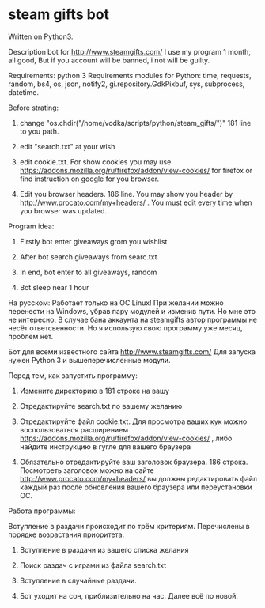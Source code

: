 # steam gifts bot
Written on Python3.

Description
bot for http://www.steamgifts.com/ I use my program 1 month, all good, But if you account will be banned, i not will be guilty.

Requirements: python 3
Requirements modules for Python:
time, requests, random, bs4, os, json, notify2, gi.repository.GdkPixbuf, sys, subprocess, datetime.

Before strating:

1) change "os.chdir("/home/vodka/scripts/python/steam_gifts/")" 181 line to you path.

2) edit "search.txt" at your wish

3) edit cookie.txt. For show cookies you may use https://addons.mozilla.org/ru/firefox/addon/view-cookies/ for firefox or find instruction on google for you browser.

4) Edit you browser headers. 186 line. You may show you header by http://www.procato.com/my+headers/ . You must edit every time when you browser was updated.

Program idea:
1) Firstly bot enter giveaways grom you wishlist

2) After bot search giveaways from searc.txt

3) In end, bot enter to all giveaways, random

4) Bot sleep near 1 hour

На русском:
Работает только на ОС Linux! При желании можно перенести на Windows, убрав пару модулей и изменив пути. Но мне это не интересно. В случае бана аккаунта на steamgifts автор программы не несёт ответсвенности. Но я использую свою программу уже месяц, проблем нет. 

Бот для всеми известного сайта http://www.steamgifts.com/ Для запуска нужен Python 3 и вышеперечисленные модули.

Перед тем, как запустить программу:

1) Измените директорию в 181 строке на вашу

2) Отредактируйте search.txt по вашему желанию

3) Отредактируйте файл cookie.txt. Для просмотра ваших кук можно воспользоваться расширением https://addons.mozilla.org/ru/firefox/addon/view-cookies/ , либо найдите инструкцию в гугле для вашего браузера

4) Обязательно отредактируйте ваш заголовок браузера. 186 строка. Посмотреть заголовок можно на сайте http://www.procato.com/my+headers/ вы должны редактировать файл каждый раз после обновления вашего браузера или переустановки ОС.

Работа программы:

Вступление в раздачи происходит по трём критериям. Перечислены в порядке возрастания приоритета:

1) Вступление в раздачи из вашего списка желания

2) Поиск раздач с играми из файла search.txt

3) Вступление в случайные раздачи.

4) Бот уходит на сон, приблизительно на час. Далее всё по новой.
